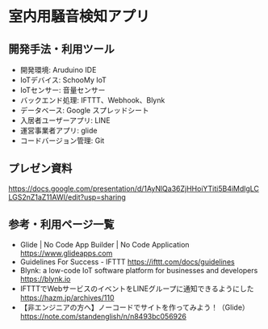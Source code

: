 # 室内用騒音検知アプリ


## 開発手法・利用ツール

* 開発環境: Aruduino IDE 
* IoTデバイス: SchooMy IoT
* IoTセンサー: 音量センサー
* バックエンド処理: IFTTT、Webhook、Blynk
* データベース: Google スプレッドシート
* 入居者ユーザーアプリ: LINE
* 運営事業者アプリ: glide
* コードバージョン管理: Git

## プレゼン資料
<https://docs.google.com/presentation/d/1AyNlQa36ZjHHoiYTiti5B4iMdlgLCLGS2nZ1aZ11AWI/edit?usp=sharing>

## 参考・利用ページ一覧

* Glide | No Code App Builder | No Code Application
<https://www.glideapps.com> 
* Guidelines For Success - IFTTT
<https://ifttt.com/docs/guidelines> 
* Blynk: a low-code IoT software platform for businesses and developers
<https://blynk.io>
* IFTTTでWebサービスのイベントをLINEグループに通知できるようにした
<https://hazm.jp/archives/110>
* 【非エンジニアの方へ】ノーコードでサイトを作ってみよう！（Glide）
<https://note.com/standenglish/n/n8493bc056926>
